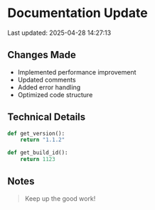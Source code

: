 # Documentation Update

Last updated: 2025-04-28 14:27:13

## Changes Made
- Implemented performance improvement
- Updated comments
- Added error handling
- Optimized code structure

## Technical Details
```python
def get_version():
    return "1.1.2"

def get_build_id():
    return 1123
```

## Notes
> Keep up the good work!

